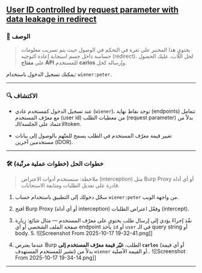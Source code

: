 ## [User ID controlled by request parameter with data leakage in redirect](https://portswigger.net/web-security/access-control/lab-user-id-controlled-by-request-parameter-with-data-leakage-in-redirect)
### 📝 الوصف

> يحتوي هذا المختبر على ثغرة في التحكم في الوصول حيث يتم تسريب معلومات حساسة داخل جسم استجابة إعادة التوجيه (redirect). لحل اللّاب، عليك الحصول على **مفتاح API** للمستخدم **carlos** وإرساله كحل.

يمكنك تسجيل الدخول باستخدام: `wiener:peter`.

---

### 🔍 الاكتشاف

- عند تسجيل الدخول كمستخدم عادي (`wiener`)، توجد نقاط نهاية (endpoints) تتعامل مع معرّف المستخدم (user id) من معطيات الطلب (request parameter) بدلاً من الاعتماد على الجلسة/الـtoken.
    
- تغيير قيمة معرّف المستخدم في الطلب يسمح للمتّهم بالوصول إلى بيانات مستخدمين آخرين (IDOR).
    
---

### 🛠️ خطوات الحل (خطوات عملية مرتّبة)

> ملاحظة: سنستخدم أدوات الاعتراض (interception) مثل Burp Proxy أو أي أداة قادرة على تعديل الطلبات ومتابعة الاستجابات.

1. سجّل دخولك إلى التطبيق باستخدام حساب `wiener:peter` من واجهة الويب.
    
2. افتح Burp Proxy (أو أي أداة interception) وفعّل اعتراض الطلبات (intercept).
    
3. نفّذ إجراءً يؤدي إلى إرسال طلب يحتوي على معرّف المستخدم — مثال شائع: زيارة صفحة الملف الشخصي أو أي endpoint يأخذ `id` أو `user` في الـ query string أو body.
    5. ![[Screenshot From 2025-10-17 19-32-41.png]]
4. عندما يعترض Burp الطلب، **غيّر قيمة معرّف المستخدم إلى `carlos`** (أو أي قيمة تشير للمستخدم المستهدف) بدلاً من `wiener` أو القيمة الأصلية.. 
![[Screenshot From 2025-10-17 19-34-14.png]]

---------------------

